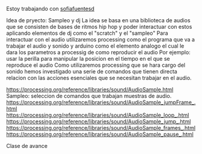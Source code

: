 Estoy trabajando con [sofiafuentesd](https://github.com/sofiafuentesd/)

Idea de pryecto: Sampleo y dj
La idea se basa en una biblioteca de audios que se consisten de bases de ritmos hip hop y poder interactuar con estos aplicando elementos de dj como el "scratch" y el "sampleo"
Para interactuar con el audio utilizaremos  processing como el programa que va a trabajar el audio y sonido y arduino como el elemento analogo el cual le dara los parametros a processig de como reproducir el audio
Por ejemplo: usar la perilla para manipular la posicion en el tiempo en el que se reproduce el audio
Como utilizaremos processing que se hara cargo del sonido hemos investigado una serie de comandos que tienen directa relacion con las acciones esenciales que se necesitan trabajar en el audio.


https://processing.org/reference/libraries/sound/AudioSample.html Sampleo: seleccion de comandos que  trabajan muestras de audio.
  https://processing.org/reference/libraries/sound/AudioSample_jumpFrame_.html
  https://processing.org/reference/libraries/sound/AudioSample_loop_.html
  https://processing.org/reference/libraries/sound/AudioSample_jump_.html
  https://processing.org/reference/libraries/sound/AudioSample_frames_.html
  https://processing.org/reference/libraries/sound/AudioSample_pause_.html

Clase de avance

